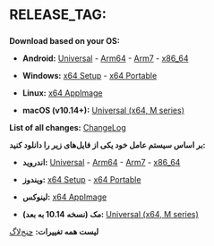 <p  dir="ltr" style="font-size: 24px"><b>RELEASE_TAG:</b></p> 

**Download based on your OS:**

- **Android:** [Universal](https://github.com/hiddify/hiddify-next/releases/download/RELEASE_TAG/hiddify-android-universal.apk) - [Arm64](https://github.com/hiddify/hiddify-next/releases/download/RELEASE_TAG/hiddify-android-arm64.apk) - [Arm7](https://github.com/hiddify/hiddify-next/releases/download/RELEASE_TAG/hiddify-android-arm7.apk) - [x86_64](https://github.com/hiddify/hiddify-next/releases/download/RELEASE_TAG/hiddify-android-x86_64.apk) 

- **Windows:** [x64 Setup](https://github.com/hiddify/hiddify-next/releases/download/RELEASE_TAG/hiddify-windows-x64-setup.exe) - [x64 Portable](https://github.com/hiddify/hiddify-next/releases/download/RELEASE_TAG/hiddify-windows-x64-portable.zip)

- **Linux:** [x64 AppImage](https://github.com/hiddify/hiddify-next/releases/download/RELEASE_TAG/hiddify-linux-x64.AppImage.zip)

- **macOS (v10.14+):** [Universal (x64, M series)](https://github.com/hiddify/hiddify-next/releases/download/RELEASE_TAG/hiddify-macos-universal.dmg)

**List of all changes:** [ChangeLog](https://github.com/hiddify/hiddify-next/blob/main/changelog.md)


**بر اساس سیستم عامل خود یکی از فایل‌های زیر را دانلود کنید:**

- **اندروید:** [Universal](https://github.com/hiddify/hiddify-next/releases/download/RELEASE_TAG/hiddify-android-universal.apk) - [Arm64](https://github.com/hiddify/hiddify-next/releases/download/RELEASE_TAG/hiddify-android-arm64.apk) - [Arm7](https://github.com/hiddify/hiddify-next/releases/download/RELEASE_TAG/hiddify-android-arm7.apk) - [x86_64](https://github.com/hiddify/hiddify-next/releases/download/RELEASE_TAG/hiddify-android-x86_64.apk) 

- **ویندوز:** [x64 Setup](https://github.com/hiddify/hiddify-next/releases/download/RELEASE_TAG/hiddify-windows-x64-setup.exe) - [x64 Portable](https://github.com/hiddify/hiddify-next/releases/download/RELEASE_TAG/hiddify-windows-x64-portable.zip)

- **لینوکس:** [x64 AppImage](https://github.com/hiddify/hiddify-next/releases/download/RELEASE_TAG/hiddify-linux-x64.AppImage.zip)

- **مک (نسخه 10.14 به بعد):** [Universal (x64, M series)](https://github.com/hiddify/hiddify-next/releases/download/RELEASE_TAG/hiddify-macos-universal.dmg)

**لیست همه تغییرات:** [چنج‌لاگ](https://github.com/hiddify/hiddify-next/blob/main/changelog.md)
